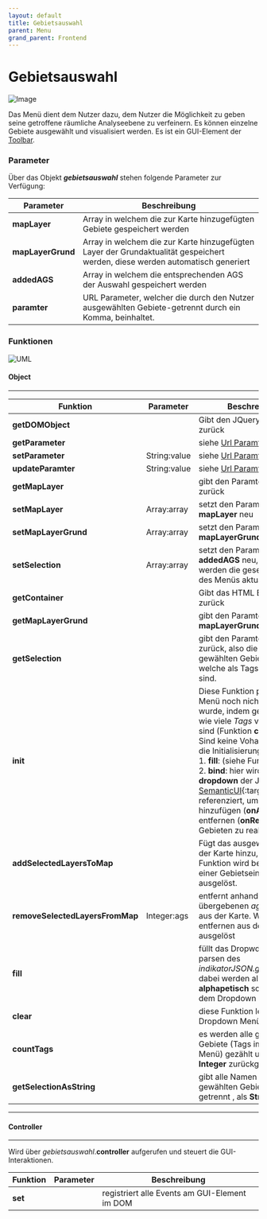 ```yaml
---
layout: default
title: Gebietsauswahl
parent: Menu
grand_parent: Frontend
---
```


# Gebietsauswahl

![Image]({{site.baseurl}}/assets/images/gebietsauswahl.png)

Das Menü dient dem Nutzer dazu, dem Nutzer die Möglichkeit zu geben seine getroffene räumliche Analyseebene zu verfeinern. Es können einzelne Gebiete ausgewählt und visualisiert werden.
Es ist ein GUI-Element der [Toolbar]({{site.baseurl}}/docs/frontend/menu/toolbar.html).
### Parameter

Über das Objekt _**gebietsauswahl**_ stehen folgende Parameter zur Verfügung:

| Parameter    | Beschreibung |
|-------------| -------------|
| **mapLayer**| Array in welchem die zur Karte hinzugefügten Gebiete gespeichert werden |
|**mapLayerGrund**| Array in welchem die zur Karte hinzugefügten Layer der Grundaktualität gespeichert werden, diese werden automatisch generiert |
| **addedAGS** | Array in welchem die entsprechenden AGS der Auswahl gespeichert werden |
| **paramter**| URL Parameter, welcher die durch den Nutzer ausgewählten Gebiete-getrennt durch ein Komma, beinhaltet. |

### Funktionen

![UML]({{site.baseurl}}/assets/images/uml_gebietsauswahl.png)

#### Object
____

|  Funktion |  Parameter | Beschreibung |
|-------------| -----------|-----------|
| **getDOMObject**| | Gibt den JQuery Paramter zurück |
|**getParameter**| |siehe [Url Paramter]({{site.baseurl}}/docs/frontend/url_paramter)|
|**setParameter**| String:value | siehe [Url Paramter]({{site.baseurl}}/docs/frontend/url_paramter)|
|**updateParamter**| String:value| siehe [Url Paramter]({{site.baseurl}}/docs/frontend/url_paramter)|
| **getMapLayer** | | gibt den Paramter **mapLayer** zurück |
| **setMapLayer**| Array:array | setzt den Paramter **mapLayer** neu |
| **setMapLayerGrund** | Array:array | setzt den Paramter **mapLayerGrund** neu |
| **setSelection** | Array:array | setzt den Paramter **addedAGS** neu, damit werden die gesetzten Tags des Menüs aktualisiert. |
| **getContainer**| | Gibt das HTML Element zurück |
| **getMapLayerGrund** | | gibt den Paramter **mapLayerGrund** zurück |
| **getSelection** | | gibt den Paramter **addedAGS** zurück, also die vom Nutzer gewählten Gebietseinheiten, welche als Tags dargestellt sind. |
| **init** | | Diese Funktion prüft ob das Menü noch nicht initialisiert wurde, indem geschaut wird, wie viele _Tags_ vorhanden sind (Funktion **countTags**). Sind keine Vohanden, erfolgt die Initialisierung. <br/> 1. **fill**: (siehe Funktion _fill_) <br/> 2. **bind**: hier wird die Klasse **dropdown** der JS-Bibliothek [SemanticUI](https://semantic-ui.com/){:target="_blank"} referenziert, um das hinzufügen (**onAdd**) und entfernen (**onRemove**) von Gebieten zu realisieren. |
|**addSelectedLayersToMap**| | Fügt das ausgewählte Gebiet der Karte hinzu, diese Funktion wird beim wählen einer Gebietseinheit ausgelöst.|
|**removeSelectedLayersFromMap**| Integer:ags | entfernt anhand des übergebenen _ags_ das Gebiet aus der Karte. Wird beim entfernen aus den Dropdown ausgelöst|
|**fill**| | füllt das Dropwdown durch parsen des _indikatorJSON.getJSONFile()_, dabei werden alle Gebiete **alphapetisch** sortiert und dem Dropdown **hinzugefügt**|
|**clear**| | diese Funktion leert **nur** das Dropdown Menü|
|**countTags**| | es werden alle gewählten Gebiete (Tags im Dropdown Menü) gezählt und als **Integer** zurückgegeben|
|**getSelectionAsString**| | gibt alle Namen der gewählten Gebiete, Komma-getrennt , als **String** zurück|

____


#### Controller
____

Wird über _gebietsauswahl_.**controller** aufgerufen und steuert die GUI-Interaktionen.

|  Funktion |  Parameter | Beschreibung |
|-------------| -----------|-----------|
|**set**| | registriert alle Events am GUI-Element im DOM |